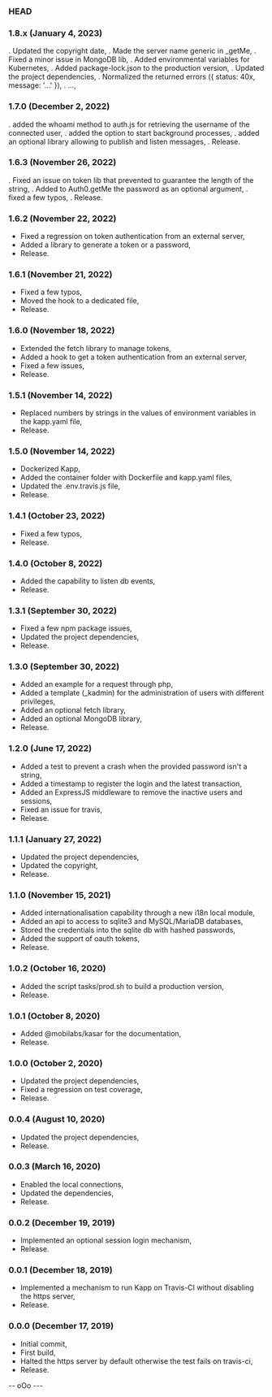 ### HEAD

### 1.8.x (January 4, 2023)

  . Updated the copyright date,
  . Made the server name generic in _getMe,
  . Fixed a minor issue in MongoDB lib,
  . Added environmental variables for Kubernetes,
  . Added package-lock.json to the production version,
  . Updated the project dependencies,
  . Normalized the returned errors ({ status: 40x, message: '...' }),
  . ...,


### 1.7.0 (December 2, 2022)

  . added the whoami method to auth.js for retrieving the username of the connected user,
  . added the option to start background processes,
  . added an optional library allowing to publish and listen messages,
  . Release.


### 1.6.3 (November 26, 2022)

  . Fixed an issue on token lib that prevented to guarantee the length of the string,
  . Added to Auth0.getMe the password as an optional argument,
  . fixed a few typos,
  . Release.


### 1.6.2 (November 22, 2022)

  * Fixed a regression on token authentication from an external server,
  * Added a library to generate a token or a password,
  * Release.


### 1.6.1 (November 21, 2022)

  * Fixed a few typos,
  * Moved the hook to a dedicated file,
  * Release.


### 1.6.0 (November 18, 2022)

  * Extended the fetch library to manage tokens,
  * Added a hook to get a token authentication from an external server,
  * Fixed a few issues,
  * Release.


### 1.5.1 (November 14, 2022)

  * Replaced numbers by strings in the values of environment variables in the kapp.yaml file,
  * Release.


### 1.5.0 (November 14, 2022)

  * Dockerized Kapp,
  * Added the container folder with Dockerfile and kapp.yaml files,
  * Updated the .env.travis.js file,
  * Release.


### 1.4.1 (October 23, 2022)

  * Fixed a few typos,
  * Release.


### 1.4.0 (October 8, 2022)

  * Added the capability to listen db events,
  * Release.


### 1.3.1 (September 30, 2022)

  * Fixed a few npm package issues,
  * Updated the project dependencies,
  * Release.


### 1.3.0 (September 30, 2022)

  * Added an example for a request through php,
  * Added a template (_kadmin) for the administration of users with different privileges,
  * Added an optional fetch library,
  * Added an optional MongoDB library,
  * Release.


### 1.2.0 (June 17, 2022)

  * Added a test to prevent a crash when the provided password isn't a string,
  * Added a timestamp to register the login and the latest transaction,
  * Added an ExpressJS middleware to remove the inactive users and sessions,
  * Fixed an issue for travis,
  * Release.


### 1.1.1 (January 27, 2022)

  * Updated the project dependencies,
  * Updated the copyright,
  * Release.


### 1.1.0 (November 15, 2021)

  * Added internationalisation capability through a new i18n local module,
  * Added an api to access to sqlite3 and MySQL/MariaDB databases,
  * Stored the credentials into the sqlite db with hashed passwords,
  * Added the support of oauth tokens,
  * Release.


### 1.0.2 (October 16, 2020)

  * Added the script tasks/prod.sh to build a production version,
  * Release.


### 1.0.1 (October 8, 2020)

  * Added @mobilabs/kasar for the documentation,
  * Release.


### 1.0.0 (October 2, 2020)

  * Updated the project dependencies,
  * Fixed a regression on test coverage,
  * Release.


### 0.0.4 (August 10, 2020)

  * Updated the project dependencies,
  * Release.


### 0.0.3 (March 16, 2020)

  * Enabled the local connections,
  * Updated the dependencies,
  * Release.


### 0.0.2 (December 19, 2019)

  * Implemented an optional session login mechanism,
  * Release.


### 0.0.1 (December 18, 2019)

  * Implemented a mechanism to run Kapp on Travis-CI without disabling the https server,
  * Release.


### 0.0.0 (December 17, 2019)

  * Initial commit,
  * First build,
  * Halted the https server by default otherwise the test fails on travis-ci,
  * Release.

-- oOo ---
